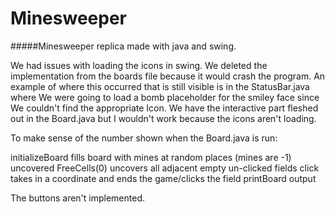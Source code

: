 # Minesweeper

#####Minesweeper replica made with java and swing.


We had issues with loading the icons in swing. We deleted the implementation from the boards file because it
would crash the program. An example of where this occurred that is still visible is in the StatusBar.java
where We were going to load a bomb placeholder for the smiley face since We couldn't find the appropriate Icon.
We have the interactive part fleshed out in the Board.java but I wouldn't work because the icons aren't loading.

To make sense of the number shown when the Board.java is run:

initializeBoard fills board with mines at random places (mines are -1)
uncovered FreeCells(0) uncovers all adjacent empty un-clicked fields
click takes in a coordinate and ends the game/clicks the field
printBoard output

The buttons aren't implemented.